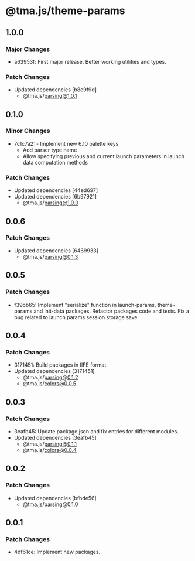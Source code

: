 # @tma.js/theme-params

## 1.0.0

### Major Changes

- a63953f: First major release. Better working utilities and types.

### Patch Changes

- Updated dependencies [b8e9f9d]
  - @tma.js/parsing@1.0.1

## 0.1.0

### Minor Changes

- 7c1c7a2: - Implement new 6.10 palette keys
  - Add parser type name
  - Allow specifying previous and current launch parameters in launch data computation methods

### Patch Changes

- Updated dependencies [44ed697]
- Updated dependencies [6b97921]
  - @tma.js/parsing@1.0.0

## 0.0.6

### Patch Changes

- Updated dependencies [6469933]
  - @tma.js/parsing@0.1.3

## 0.0.5

### Patch Changes

- f39bb65: Implement "serialize" function in launch-params, theme-params and init-data packages. Refactor packages code and tests. Fix a bug related to launch params session storage save

## 0.0.4

### Patch Changes

- 3171451: Build packages in IIFE format
- Updated dependencies [3171451]
  - @tma.js/parsing@0.1.2
  - @tma.js/colors@0.0.5

## 0.0.3

### Patch Changes

- 3eafb45: Update package.json and fix entries for different modules.
- Updated dependencies [3eafb45]
  - @tma.js/parsing@0.1.1
  - @tma.js/colors@0.0.4

## 0.0.2

### Patch Changes

- Updated dependencies [bfbde56]
  - @tma.js/parsing@0.1.0

## 0.0.1

### Patch Changes

- 4df61ce: Implement new packages.
